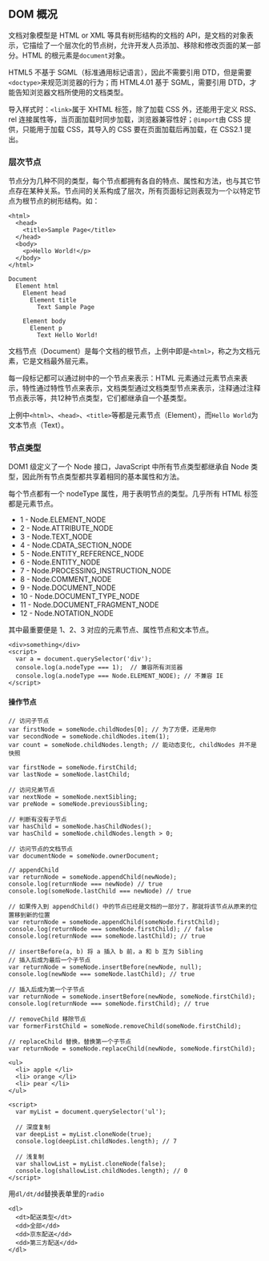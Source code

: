 ## DOM 概况

文档对象模型是 HTML or XML 等具有树形结构的文档的 API，是文档的对象表示，它描绘了一个层次化的节点树，允许开发人员添加、移除和修改页面的某一部分。HTML 的根元素是`document`对象。

HTML5 不基于 SGML（标准通用标记语言），因此不需要引用 DTD，但是需要`<doctype>`来规范浏览器的行为；而 HTML4.01 基于 SGML，需要引用 DTD，才能告知浏览器文档所使用的文档类型。

导入样式时：`<link>`属于 XHTML 标签，除了加载 CSS 外，还能用于定义 RSS、rel 连接属性等，当页面加载时同步加载，浏览器兼容性好；`@import`由 CSS 提供，只能用于加载 CSS，其导入的 CSS 要在页面加载后再加载，在 CSS2.1 提出。

### 层次节点

节点分为几种不同的类型，每个节点都拥有各自的特点、属性和方法，也与其它节点存在某种关系。节点间的关系构成了层次，所有页面标记则表现为一个以特定节点为根节点的树形结构。如：

```
<html>
  <head>
    <title>Sample Page</title>
  </head>
  <body>
    <p>Hello World!</p>
  </body>
</html>
```
```
Document
  Element html
    Element head
      Element title
        Text Sample Page
 
    Element body
      Element p
        Text Hello World!
```

文档节点（Document）是每个文档的根节点，上例中即是`<html>`，称之为文档元素，它是文档最外层元素。

每一段标记都可以通过树中的一个节点来表示：HTML 元素通过元素节点来表示，特性通过特性节点来表示，文档类型通过文档类型节点来表示，注释通过注释节点表示等，共12种节点类型，它们都继承自一个基类型。

上例中`<html>`、`<head>`、`<title>`等都是元素节点（Element），而`Hello World`为文本节点（Text）。

### 节点类型

DOM1 级定义了一个 Node 接口，JavaScript 中所有节点类型都继承自 Node 类型，因此所有节点类型都共享着相同的基本属性和方法。

每个节点都有一个 nodeType 属性，用于表明节点的类型。几乎所有 HTML 标签都是元素节点。

- 1 - Node.ELEMENT_NODE
- 2 - Node.ATTRIBUTE_NODE
- 3 - Node.TEXT_NODE
- 4 - Node.CDATA_SECTION_NODE
- 5 - Node.ENTITY_REFERENCE_NODE
- 6 - Node.ENTITY_NODE
- 7 - Node.PROCESSING_INSTRUCTION_NODE
- 8 - Node.COMMENT_NODE
- 9 - Node.DOCUMENT_NODE
- 10 - Node.DOCUMENT_TYPE_NODE
- 11 - Node.DOCUMENT_FRAGMENT_NODE
- 12 - Node.NOTATION_NODE

其中最重要便是 1、2、3 对应的元素节点、属性节点和文本节点。

```
<div>something</div>
<script>
  var a = document.querySelector('div');
  console.log(a.nodeType === 1);  // 兼容所有浏览器
  console.log(a.nodeType === Node.ELEMENT_NODE); // 不兼容 IE
</script>
```

#### 操作节点

```
// 访问子节点
var firstNode = someNode.childNodes[0]; // 为了方便，还是用你
var secondNode = someNode.childNodes.item(1);
var count = someNode.childNodes.length; // 能动态变化, childNodes 并不是快照
 
var firstNode = someNode.firstChild;
var lastNode = someNode.lastChild;
 
// 访问兄弟节点
var nextNode = someNode.nextSibling;
var preNode = someNode.previousSibling;
 
// 判断有没有子节点
var hasChild = someNode.hasChildNodes();  
var hasChild = someNode.childNodes.length > 0;
 
// 访问节点的文档节点
var documentNode = someNode.ownerDocument;
 
// appendChild
var returnNode = someNode.appendChild(newNode);
console.log(returnNode === newNode) // true
console.log(someNode.lastChild === newNode) // true
 
// 如果传入到 appendChild() 中的节点已经是文档的一部分了，那就将该节点从原来的位置移到新的位置
var returnNode = someNode.appendChild(someNode.firstChild);
console.log(returnNode === someNode.firstChild); // false
console.log(returnNode === someNode.lastChild); // true
 
// insertBefore(a, b) 将 a 插入 b 前，a 和 b 互为 Sibling
// 插入后成为最后一个子节点
var returnNode = someNode.insertBefore(newNode, null);
console.log(newNode === someNode.lastChild); // true
 
// 插入后成为第一个子节点
var returnNode = someNode.insertBefore(newNode, someNode.firstChild);
console.log(returnNode === someNode.firstChild); // true
 
// removeChild 移除节点
var formerFirstChild = someNode.removeChild(someNode.firstChild);
 
// replaceChild 替换，替换第一个子节点
var returnNode = someNode.replaceChild(newNode, someNode.firstChild);
```

```
<ul>
  <li> apple </li>
  <li> orange </li>
  <li> pear </li>
</ul>
 
<script>
  var myList = document.querySelector('ul');
 
  // 深度复制
  var deepList = myList.cloneNode(true);
  console.log(deepList.childNodes.length); // 7
 
  // 浅复制
  var shallowList = myList.cloneNode(false);
  console.log(shallowList.childNodes.length); // 0
</script>
```

用`dl/dt/dd`替换表单里的`radio`

```
<dl>
  <dt>配送类型</dt>
  <dd>全部</dd>
  <dd>京东配送</dd>
  <dd>第三方配送</dd>
</dl>
```